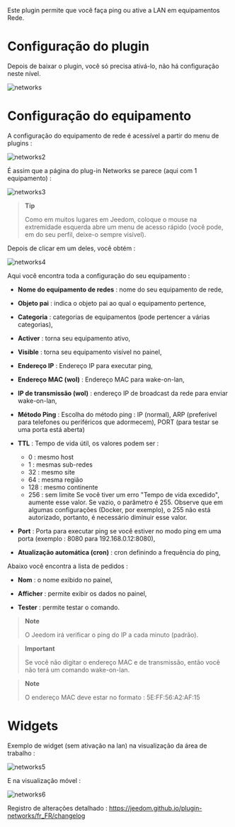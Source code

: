 Este plugin permite que você faça ping ou ative a LAN em equipamentos
Rede.

Configuração do plugin 
=======================

Depois de baixar o plugin, você só precisa ativá-lo,
não há configuração neste nível.

![networks](../images/networks.PNG)

Configuração do equipamento 
=============================

A configuração do equipamento de rede é acessível a partir do
menu de plugins :

![networks2](../images/networks2.PNG)

É assim que a página do plug-in Networks se parece (aqui com 1
equipamento) :

![networks3](../images/networks3.PNG)

> **Tip**
>
> Como em muitos lugares em Jeedom, coloque o mouse na extremidade esquerda
> abre um menu de acesso rápido (você pode, em
> do seu perfil, deixe-o sempre visível).

Depois de clicar em um deles, você obtém :

![networks4](../images/networks4.PNG)

Aqui você encontra toda a configuração do seu equipamento :

-   **Nome do equipamento de redes** : nome do seu equipamento de rede,

-   **Objeto pai** : indica o objeto pai ao qual o equipamento pertence,

-   **Categoria** : categorias de equipamentos (pode pertencer a várias categorias),

-   **Activer** : torna seu equipamento ativo,

-   **Visible** : torna seu equipamento visível no painel,

-   **Endereço IP** : Endereço IP para executar ping,

-   **Endereço MAC (wol)** : Endereço MAC para wake-on-lan,

-   **IP de transmissão (wol)** : endereço IP de broadcast da rede para enviar wake-on-lan,

-   **Método Ping** : Escolha do método ping : IP (normal), ARP (preferível para telefones ou periféricos que adormecem), PORT (para testar se uma porta está aberta)
    
-   **TTL** : Tempo de vida útil, os valores podem ser : 
    - 0 : mesmo host
    - 1 : mesmas sub-redes
    - 32 : mesmo site
    - 64 : mesma região
    - 128 : mesmo continente
    - 256 : sem limite
Se você tiver um erro "Tempo de vida excedido", aumente esse valor. Se vazio, o parâmetro é 255. Observe que em algumas configurações (Docker, por exemplo), o 255 não está autorizado, portanto, é necessário diminuir esse valor.

-   **Port** : Porta para executar ping se você estiver no modo ping em uma porta (exemplo : 8080 para 192.168.0.12:8080),

-   **Atualização automática (cron)** : cron definindo a frequência do ping,

Abaixo você encontra a lista de pedidos :

-   **Nom** : o nome exibido no painel,

-   **Afficher** : permite exibir os dados no painel,

-   **Tester** : permite testar o comando.

> **Note**
>
> O Jeedom irá verificar o ping do IP a cada minuto (padrão).

> **Important**
>
> Se você não digitar o endereço MAC e de transmissão, então você
> não terá um comando wake-on-lan.

> **Note**
>
> O endereço MAC deve estar no formato : 5E:FF:56:A2:AF:15

Widgets 
=======

Exemplo de widget (sem ativação na lan) na visualização da área de trabalho :

![networks5](../images/networks5.PNG)

E na visualização móvel :

![networks6](../images/networks6.PNG)

Registro de alterações detalhado :
<https://jeedom.github.io/plugin-networks/fr_FR/changelog>
